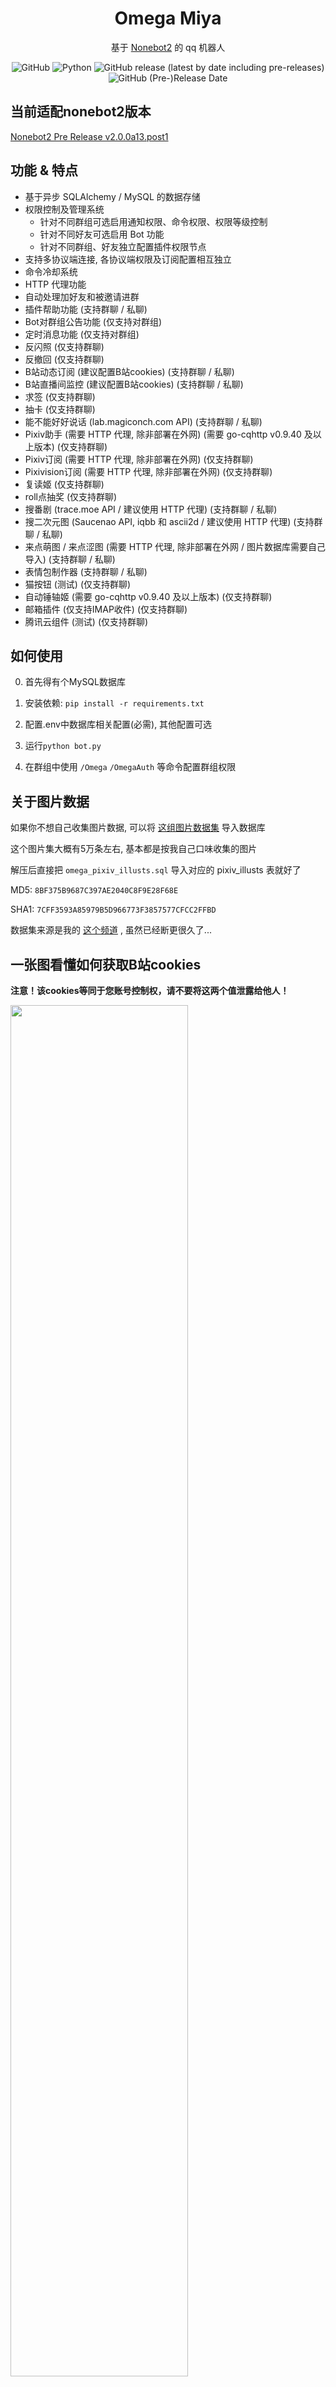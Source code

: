 <div align="center">

# Omega Miya

基于 [Nonebot2](https://github.com/nonebot/nonebot2) 的 qq 机器人

![GitHub](https://img.shields.io/github/license/Ailitonia/omega-miya)
![Python](https://img.shields.io/badge/Python-3.8+-blue)
![GitHub release (latest by date including pre-releases)](https://img.shields.io/github/v/release/Ailitonia/omega-miya?include_prereleases)
![GitHub (Pre-)Release Date](https://img.shields.io/github/release-date-pre/Ailitonia/omega-miya)

</div>

## 当前适配nonebot2版本

[Nonebot2 Pre Release v2.0.0a13.post1](https://github.com/nonebot/nonebot2/releases/tag/v2.0.0a13.post1)

## 功能 & 特点

- 基于异步 SQLAlchemy / MySQL 的数据存储
- 权限控制及管理系统
    - 针对不同群组可选启用通知权限、命令权限、权限等级控制
    - 针对不同好友可选启用 Bot 功能
    - 针对不同群组、好友独立配置插件权限节点
- 支持多协议端连接, 各协议端权限及订阅配置相互独立
- 命令冷却系统
- HTTP 代理功能
- 自动处理加好友和被邀请进群
- 插件帮助功能 (支持群聊 / 私聊)
- Bot对群组公告功能 (仅支持对群组)
- 定时消息功能 (仅支持对群组)
- 反闪照 (仅支持群聊)
- 反撤回 (仅支持群聊)
- B站动态订阅 (建议配置B站cookies) (支持群聊 / 私聊)
- B站直播间监控 (建议配置B站cookies) (支持群聊 / 私聊)
- 求签 (仅支持群聊)
- 抽卡 (仅支持群聊)
- 能不能好好说话 (lab.magiconch.com API) (支持群聊 / 私聊)
- Pixiv助手 (需要 HTTP 代理, 除非部署在外网) (需要 go-cqhttp v0.9.40 及以上版本) (仅支持群聊)
- Pixiv订阅 (需要 HTTP 代理, 除非部署在外网) (仅支持群聊)
- Pixivision订阅 (需要 HTTP 代理, 除非部署在外网) (仅支持群聊)
- 复读姬 (仅支持群聊)
- roll点抽奖 (仅支持群聊)
- 搜番剧 (trace.moe API / 建议使用 HTTP 代理) (支持群聊 / 私聊)
- 搜二次元图 (Saucenao API, iqbb 和 ascii2d / 建议使用 HTTP 代理) (支持群聊 / 私聊)
- 来点萌图 / 来点涩图 (需要 HTTP 代理, 除非部署在外网 / 图片数据库需要自己导入) (支持群聊 / 私聊)
- 表情包制作器 (支持群聊 / 私聊)
- 猫按钮 (测试) (仅支持群聊)
- 自动锤轴姬 (需要 go-cqhttp v0.9.40 及以上版本) (仅支持群聊)
- 邮箱插件 (仅支持IMAP收件) (仅支持群聊)
- 腾讯云组件 (测试) (仅支持群聊)

## 如何使用

0. 首先得有个MySQL数据库

1. 安装依赖: `pip install -r requirements.txt`

2. 配置.env中数据库相关配置(必需), 其他配置可选

3. 运行`python bot.py`

4. 在群组中使用 `/Omega` `/OmegaAuth` 等命令配置群组权限

## 关于图片数据

如果你不想自己收集图片数据, 可以将
[这组图片数据集](https://github.com/Ailitonia/omega-miya/raw/main/archive_data/db_pixiv.7z)
导入数据库

这个图片集大概有5万条左右, 基本都是按我自己口味收集的图片

解压后直接把 `omega_pixiv_illusts.sql` 导入对应的 pixiv_illusts 表就好了

MD5: `8BF375B9687C397AE2040C8F9E28F68E`

SHA1: `7CFF3593A85979B5D966773F3857577CFCC2FFBD`

数据集来源是我的
[这个频道](https://t.me/amoeloli)
, 虽然已经断更很久了...

## 一张图看懂如何获取B站cookies

**注意！该cookies等同于您账号控制权，请不要将这两个值泄露给他人！**

<img src="https://raw.githubusercontent.com/Ailitonia/omega-miya/main/docs/img/how_to_get_bilibili_cookies.png" width="75%">

**注意！该cookies等同于您账号控制权，请不要将这两个值泄露给他人！**

## 特别感谢

- [Nonebot2](https://github.com/nonebot/nonebot2)
- [go-cqhttp](https://github.com/Mrs4s/go-cqhttp)
- [OneBot](https://github.com/howmanybots/onebot)
- [ZhouShen_Hime](https://github.com/HakuRemu/ZhouShen_Hime)


## 说点题外话

Omega_miya 的设计思路显然与 Nonebot 插件间应该尽可能解耦的设计思路相悖。

当然这和 Omega_miya 最初的用途有关，她本来是用来督促字幕组~~摸鱼~~干活的，并且一开始设计的时候继承了初代~~真正零号 Omega_miya~~ 的数据库以及设计思路，所以 Omega_miya 的插件体系是强耦合的，后来随着功能迭代，也就改不过来了。

因此，对于 Omega_miya 这个项目，我想她可能并不是可以直接拿来就用的，因为她的设计本身就有局限性，这里大概是可以提供某些插件功能上的思路，希望能给其他的开发者带来一些帮助。

欢迎来提各种issue~
